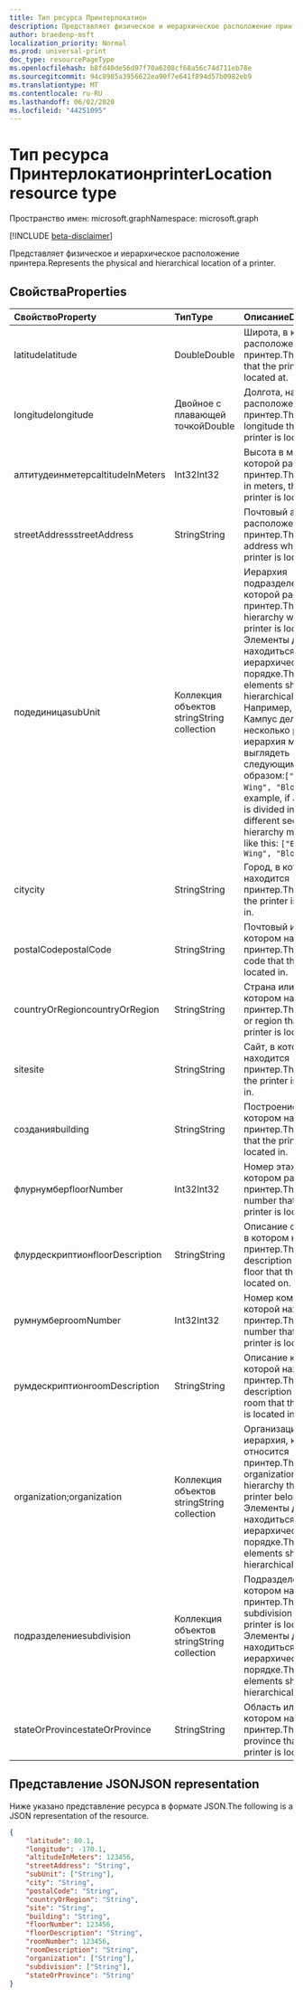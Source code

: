 ```yaml
---
title: Тип ресурса Принтерлокатион
description: Представляет физическое и иерархическое расположение принтера.
author: braedenp-msft
localization_priority: Normal
ms.prod: universal-print
doc_type: resourcePageType
ms.openlocfilehash: b8fd40de56d97f70a6208cf68a56c74d711eb78e
ms.sourcegitcommit: 94c8985a3956622ea90f7e641f894d57b0982eb9
ms.translationtype: MT
ms.contentlocale: ru-RU
ms.lasthandoff: 06/02/2020
ms.locfileid: "44251095"
---
```

# <a name="printerlocation-resource-type"></a><span data-ttu-id="a6fd2-103">Тип ресурса Принтерлокатион</span><span class="sxs-lookup"><span data-stu-id="a6fd2-103">printerLocation resource type</span></span>

<span data-ttu-id="a6fd2-104">Пространство имен: microsoft.graph</span><span class="sxs-lookup"><span data-stu-id="a6fd2-104">Namespace: microsoft.graph</span></span>

[!INCLUDE [beta-disclaimer](../../includes/beta-disclaimer.md)]

<span data-ttu-id="a6fd2-105">Представляет физическое и иерархическое расположение принтера.</span><span class="sxs-lookup"><span data-stu-id="a6fd2-105">Represents the physical and hierarchical location of a printer.</span></span>

## <a name="properties"></a><span data-ttu-id="a6fd2-106">Свойства</span><span class="sxs-lookup"><span data-stu-id="a6fd2-106">Properties</span></span>
| <span data-ttu-id="a6fd2-107">Свойство</span><span class="sxs-lookup"><span data-stu-id="a6fd2-107">Property</span></span>     | <span data-ttu-id="a6fd2-108">Тип</span><span class="sxs-lookup"><span data-stu-id="a6fd2-108">Type</span></span>        | <span data-ttu-id="a6fd2-109">Описание</span><span class="sxs-lookup"><span data-stu-id="a6fd2-109">Description</span></span> |
|:-------------|:------------|:------------|
|<span data-ttu-id="a6fd2-110">latitude</span><span class="sxs-lookup"><span data-stu-id="a6fd2-110">latitude</span></span>|<span data-ttu-id="a6fd2-111">Double</span><span class="sxs-lookup"><span data-stu-id="a6fd2-111">Double</span></span>|<span data-ttu-id="a6fd2-112">Широта, в которой расположен принтер.</span><span class="sxs-lookup"><span data-stu-id="a6fd2-112">The latitude that the printer is located at.</span></span>|
|<span data-ttu-id="a6fd2-113">longitude</span><span class="sxs-lookup"><span data-stu-id="a6fd2-113">longitude</span></span>|<span data-ttu-id="a6fd2-114">Двойное с плавающей точкой</span><span class="sxs-lookup"><span data-stu-id="a6fd2-114">Double</span></span>|<span data-ttu-id="a6fd2-115">Долгота, на которой расположен принтер.</span><span class="sxs-lookup"><span data-stu-id="a6fd2-115">The longitude that the printer is located at.</span></span>|
|<span data-ttu-id="a6fd2-116">алтитудеинметерс</span><span class="sxs-lookup"><span data-stu-id="a6fd2-116">altitudeInMeters</span></span>|<span data-ttu-id="a6fd2-117">Int32</span><span class="sxs-lookup"><span data-stu-id="a6fd2-117">Int32</span></span>|<span data-ttu-id="a6fd2-118">Высота в метрах, на которой расположен принтер.</span><span class="sxs-lookup"><span data-stu-id="a6fd2-118">The altitude, in meters, that the printer is located at.</span></span>|
|<span data-ttu-id="a6fd2-119">streetAddress</span><span class="sxs-lookup"><span data-stu-id="a6fd2-119">streetAddress</span></span>|<span data-ttu-id="a6fd2-120">String</span><span class="sxs-lookup"><span data-stu-id="a6fd2-120">String</span></span>|<span data-ttu-id="a6fd2-121">Почтовый адрес, где расположен принтер.</span><span class="sxs-lookup"><span data-stu-id="a6fd2-121">The street address where the printer is located.</span></span>|
|<span data-ttu-id="a6fd2-122">подединица</span><span class="sxs-lookup"><span data-stu-id="a6fd2-122">subUnit</span></span>|<span data-ttu-id="a6fd2-123">Коллекция объектов string</span><span class="sxs-lookup"><span data-stu-id="a6fd2-123">String collection</span></span>|<span data-ttu-id="a6fd2-124">Иерархия подразделений, в которой расположен принтер.</span><span class="sxs-lookup"><span data-stu-id="a6fd2-124">The subunit hierarchy where the printer is located.</span></span> <span data-ttu-id="a6fd2-125">Элементы должны находиться в иерархическом порядке.</span><span class="sxs-lookup"><span data-stu-id="a6fd2-125">The elements should be in hierarchical order.</span></span> <span data-ttu-id="a6fd2-126">Например, если Кампус делится на несколько разделов, иерархия может выглядеть следующим образом:`["East Wing", "Block A"]`</span><span class="sxs-lookup"><span data-stu-id="a6fd2-126">For example, if a campus is divided into different sections, the hierarchy might look like this: `["East Wing", "Block A"]`</span></span>|
|<span data-ttu-id="a6fd2-127">city</span><span class="sxs-lookup"><span data-stu-id="a6fd2-127">city</span></span>|<span data-ttu-id="a6fd2-128">String</span><span class="sxs-lookup"><span data-stu-id="a6fd2-128">String</span></span>|<span data-ttu-id="a6fd2-129">Город, в котором находится принтер.</span><span class="sxs-lookup"><span data-stu-id="a6fd2-129">The city that the printer is located in.</span></span>|
|<span data-ttu-id="a6fd2-130">postalCode</span><span class="sxs-lookup"><span data-stu-id="a6fd2-130">postalCode</span></span>|<span data-ttu-id="a6fd2-131">String</span><span class="sxs-lookup"><span data-stu-id="a6fd2-131">String</span></span>|<span data-ttu-id="a6fd2-132">Почтовый индекс, в котором находится принтер.</span><span class="sxs-lookup"><span data-stu-id="a6fd2-132">The postal code that the printer is located in.</span></span>|
|<span data-ttu-id="a6fd2-133">countryOrRegion</span><span class="sxs-lookup"><span data-stu-id="a6fd2-133">countryOrRegion</span></span>|<span data-ttu-id="a6fd2-134">String</span><span class="sxs-lookup"><span data-stu-id="a6fd2-134">String</span></span>|<span data-ttu-id="a6fd2-135">Страна или регион, в котором находится принтер.</span><span class="sxs-lookup"><span data-stu-id="a6fd2-135">The country or region that the printer is located in.</span></span>|
|<span data-ttu-id="a6fd2-136">site</span><span class="sxs-lookup"><span data-stu-id="a6fd2-136">site</span></span>|<span data-ttu-id="a6fd2-137">String</span><span class="sxs-lookup"><span data-stu-id="a6fd2-137">String</span></span>|<span data-ttu-id="a6fd2-138">Сайт, в котором находится принтер.</span><span class="sxs-lookup"><span data-stu-id="a6fd2-138">The site that the printer is located in.</span></span>|
|<span data-ttu-id="a6fd2-139">создания</span><span class="sxs-lookup"><span data-stu-id="a6fd2-139">building</span></span>|<span data-ttu-id="a6fd2-140">String</span><span class="sxs-lookup"><span data-stu-id="a6fd2-140">String</span></span>|<span data-ttu-id="a6fd2-141">Построение, в котором находится принтер.</span><span class="sxs-lookup"><span data-stu-id="a6fd2-141">The building that the printer is located in.</span></span>|
|<span data-ttu-id="a6fd2-142">флурнумбер</span><span class="sxs-lookup"><span data-stu-id="a6fd2-142">floorNumber</span></span>|<span data-ttu-id="a6fd2-143">Int32</span><span class="sxs-lookup"><span data-stu-id="a6fd2-143">Int32</span></span>|<span data-ttu-id="a6fd2-144">Номер этажа, на котором расположен принтер.</span><span class="sxs-lookup"><span data-stu-id="a6fd2-144">The floor number that the printer is located on.</span></span>|
|<span data-ttu-id="a6fd2-145">флурдескриптион</span><span class="sxs-lookup"><span data-stu-id="a6fd2-145">floorDescription</span></span>|<span data-ttu-id="a6fd2-146">String</span><span class="sxs-lookup"><span data-stu-id="a6fd2-146">String</span></span>|<span data-ttu-id="a6fd2-147">Описание основания, в котором находится принтер.</span><span class="sxs-lookup"><span data-stu-id="a6fd2-147">The description of the floor that the printer is located on.</span></span>|
|<span data-ttu-id="a6fd2-148">румнумбер</span><span class="sxs-lookup"><span data-stu-id="a6fd2-148">roomNumber</span></span>|<span data-ttu-id="a6fd2-149">Int32</span><span class="sxs-lookup"><span data-stu-id="a6fd2-149">Int32</span></span>|<span data-ttu-id="a6fd2-150">Номер комнаты, в которой находится принтер.</span><span class="sxs-lookup"><span data-stu-id="a6fd2-150">The room number that the printer is located in.</span></span>|
|<span data-ttu-id="a6fd2-151">румдескриптион</span><span class="sxs-lookup"><span data-stu-id="a6fd2-151">roomDescription</span></span>|<span data-ttu-id="a6fd2-152">String</span><span class="sxs-lookup"><span data-stu-id="a6fd2-152">String</span></span>|<span data-ttu-id="a6fd2-153">Описание комнаты, в которой находится принтер.</span><span class="sxs-lookup"><span data-stu-id="a6fd2-153">The description of the room that the printer is located in.</span></span>|
|<span data-ttu-id="a6fd2-154">organization;</span><span class="sxs-lookup"><span data-stu-id="a6fd2-154">organization</span></span>|<span data-ttu-id="a6fd2-155">Коллекция объектов string</span><span class="sxs-lookup"><span data-stu-id="a6fd2-155">String collection</span></span>|<span data-ttu-id="a6fd2-156">Организационная иерархия, к которой относится принтер.</span><span class="sxs-lookup"><span data-stu-id="a6fd2-156">The organizational hierarchy that the printer belongs to.</span></span> <span data-ttu-id="a6fd2-157">Элементы должны находиться в иерархическом порядке.</span><span class="sxs-lookup"><span data-stu-id="a6fd2-157">The elements should be in hierarchical order.</span></span>|
|<span data-ttu-id="a6fd2-158">подразделение</span><span class="sxs-lookup"><span data-stu-id="a6fd2-158">subdivision</span></span>|<span data-ttu-id="a6fd2-159">Коллекция объектов string</span><span class="sxs-lookup"><span data-stu-id="a6fd2-159">String collection</span></span>|<span data-ttu-id="a6fd2-160">Подразделение, в котором находится принтер.</span><span class="sxs-lookup"><span data-stu-id="a6fd2-160">The subdivision that the printer is located in.</span></span> <span data-ttu-id="a6fd2-161">Элементы должны находиться в иерархическом порядке.</span><span class="sxs-lookup"><span data-stu-id="a6fd2-161">The elements should be in hierarchical order.</span></span>|
|<span data-ttu-id="a6fd2-162">stateOrProvince</span><span class="sxs-lookup"><span data-stu-id="a6fd2-162">stateOrProvince</span></span>|<span data-ttu-id="a6fd2-163">String</span><span class="sxs-lookup"><span data-stu-id="a6fd2-163">String</span></span>|<span data-ttu-id="a6fd2-164">Область или край, в котором находится принтер.</span><span class="sxs-lookup"><span data-stu-id="a6fd2-164">The state or province that the printer is located in.</span></span>|

## <a name="json-representation"></a><span data-ttu-id="a6fd2-165">Представление JSON</span><span class="sxs-lookup"><span data-stu-id="a6fd2-165">JSON representation</span></span>

<span data-ttu-id="a6fd2-166">Ниже указано представление ресурса в формате JSON.</span><span class="sxs-lookup"><span data-stu-id="a6fd2-166">The following is a JSON representation of the resource.</span></span>

<!-- {
  "blockType": "resource",
  "optionalProperties": [

  ],
  "@odata.type": "microsoft.graph.printerLocation"
}-->

```json
{
    "latitude": 80.1,
    "longitude": -170.1,
    "altitudeInMeters": 123456,
    "streetAddress": "String",
    "subUnit": ["String"],
    "city": "String",
    "postalCode": "String",
    "countryOrRegion": "String",
    "site": "String",
    "building": "String",
    "floorNumber": 123456,
    "floorDescription": "String",
    "roomNumber": 123456,
    "roomDescription": "String",
    "organization": ["String"],
    "subdivision": ["String"],
    "stateOrProvince": "String"
}
```

<!-- uuid: 8fcb5dbc-d5aa-4681-8e31-b001d5168d79
2015-10-25 14:57:30 UTC -->
<!-- {
  "type": "#page.annotation",
  "description": "printerLocation resource",
  "keywords": "",
  "section": "documentation",
  "tocPath": ""
}-->
